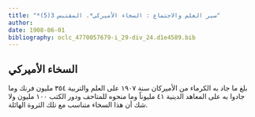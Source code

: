 ```yaml
---
title: "*سير العلم والاجتماع : السخاء الأميركي*. المقتبس 3(5)"
author: 
date: 1908-06-01
bibliography: oclc_4770057679-i_29-div_24.d1e4589.bib
---
```




##  السخاء الأميركي 


 بلغ ما جاد به الكرماء من الأميركان سنة  ١٩٠٧  على العلم والتربية  ٣٥٤  مليون فرنك وما جادوا به على المعاهد الدينية  ٤١  مليوناً وما منحوه للمتاحف ودور الكتب  ١٠٠  مليون ولا شك أن هذا السخاء متناسب مع تلك الثروة الهائلة. 
